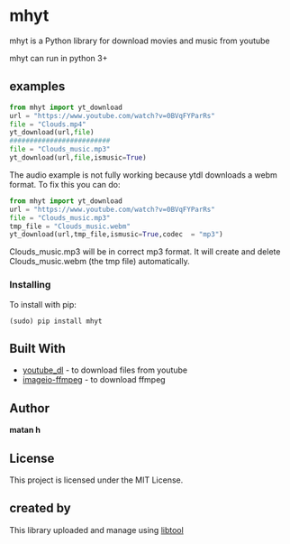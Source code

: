 # mhyt


mhyt is a Python library for
download movies and music from youtube

mhyt can run in python 3+

## examples
```python
from mhyt import yt_download
url = "https://www.youtube.com/watch?v=0BVqFYParRs"
file = "Clouds.mp4"
yt_download(url,file)
#########################
file = "Clouds_music.mp3"
yt_download(url,file,ismusic=True)
```
The audio example is not fully working because ytdl downloads a webm format. To fix this you can do:
```python
from mhyt import yt_download
url = "https://www.youtube.com/watch?v=0BVqFYParRs"
file = "Clouds_music.mp3"
tmp_file = "Clouds_music.webm"
yt_download(url,tmp_file,ismusic=True,codec  = "mp3")
```
Clouds_music.mp3 will be in correct mp3 format. It will create and delete Clouds_music.webm (the tmp file) automatically.
### Installing
To install with pip:
```
(sudo) pip install mhyt
```

## Built With
* [youtube_dl](https://github.com/ytdl-org/youtube-dl) - to download files from youtube
* [imageio-ffmpeg](https://github.com/imageio/imageio-ffmpeg) - to download ffmpeg 
## Author
**matan h**
## License
This project is licensed under the MIT License.

## created by
This library uploaded and manage using [libtool](https://github.com/matan-h/libtool)


